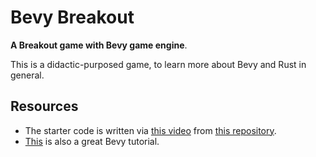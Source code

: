 # Bevy Breakout

**A Breakout game with Bevy game engine**.

This is a didactic-purposed game, to learn more about Bevy and Rust in general.

## Resources

- The starter code is written via [this video](https://www.youtube.com/watch?v=E9SzRc9HkOg) from [this repository](https://github.com/c-gamedev/bevy-breakout).
- [This](https://www.youtube.com/watch?v=B6ZFuYYZCSY) is also a great Bevy tutorial.
